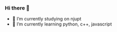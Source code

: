 ### Hi there 👋


- 🔭 I’m currently studying on njupt
- 🌱 I’m currently learning python, c++, javascript

